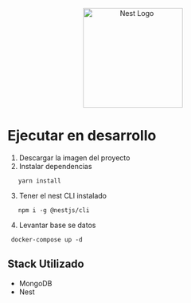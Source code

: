 <p align="center">
  <a href="http://nestjs.com/" target="blank"><img src="https://nestjs.com/img/logo-small.svg" width="200" alt="Nest Logo" /></a>
</p>

[circleci-image]: https://img.shields.io/circleci/build/github/nestjs/nest/master?token=abc123def456
[circleci-url]: https://circleci.com/gh/nestjs/nest

 
 # Ejecutar en desarrollo

 1. Descargar la imagen del proyecto
 2. Instalar dependencias
 ```
    yarn install
 ```
 3. Tener el nest CLI instalado
 ```
    npm i -g @nestjs/cli
 ```
 4. Levantar base se datos
 ```
  docker-compose up -d
 ```


 ## Stack Utilizado
 * MongoDB
 * Nest